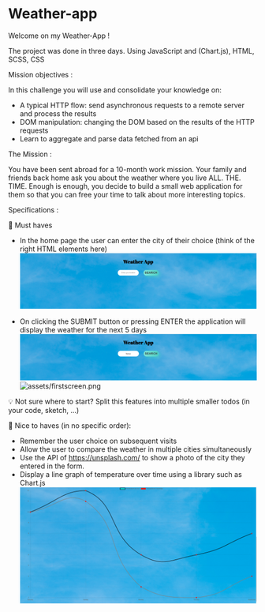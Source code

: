 # Weather-app

Welcome on my Weather-App ! 

The project was done in three days. 
Using JavaScript and (Chart.js), HTML, SCSS, CSS 



Mission objectives : 

In this challenge you will use and consolidate your knowledge on:

- A typical HTTP flow: send asynchronous requests to a remote server and process the results
- DOM manipulation: changing the DOM based on the results of the HTTP requests
- Learn to aggregate and parse data fetched from an api

The Mission :

You have been sent abroad for a 10-month work mission. Your family and friends back home ask you about the weather where you live ALL. THE. TIME.
Enough is enough, you decide to build a small web application for them so that you can free your time to talk about more interesting topics.

Specifications :

🌱 Must haves
- In the home page the user can enter the city of their choice (think of the right HTML elements here)
![assets/firstscreen.png](assets/images/firstscreen.png)


- On clicking the SUBMIT button or pressing ENTER the application will display the weather for the next 5 days
![assets/firstscreen.png](assets/images/secondscreen.png)
![assets/firstscreen.png](assets/timages/hirdscreen.png)


💡 Not sure where to start? Split this features into multiple smaller todos (in your code, sketch, ...)

🌼 Nice to haves (in no specific order): 
- Remember the user choice on subsequent visits
- Allow the user to compare the weather in multiple cities simultaneously
- Use the API of https://unsplash.com/ to show a photo of the city they entered in the form.
- Display a line graph of temperature over time using a library such as Chart.js 
![assets/firstscreen.png](assets/images/fourthscreen.png)


